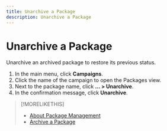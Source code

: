 ```yaml
---
title: Unarchive a Package
description: Unarchive a Package
---
```


# Unarchive a Package

Unarchive an archived package to restore its previous status.

1. In the main menu, click **Campaigns**.
1. Click the name of the campaign to open the Packages view.
1. Next to the package name, click  **... > Unarchive**.
1. In the confirmation message, click **Unarchive**.

>[!MORELIKETHIS]
>
>* [About Package Management](package-about.md)
>* [Archive a Package](package-archive.md)
